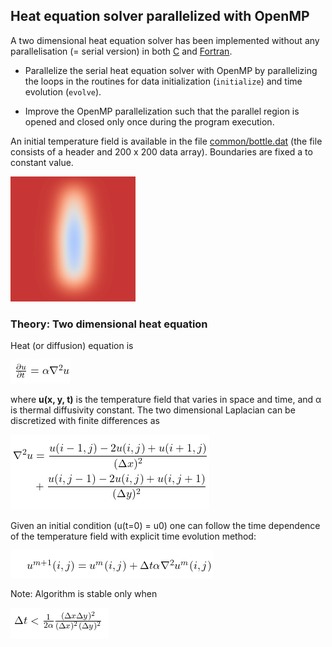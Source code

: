## Heat equation solver parallelized with OpenMP

A two dimensional heat equation solver has been implemented without any
parallelisation (= serial version) in both [C](c/) and [Fortran](fortran/).

 * Parallelize the serial heat equation solver with OpenMP by parallelizing
   the loops in the routines for data initialization (`initialize`) and time
   evolution (`evolve`).

 * Improve the OpenMP parallelization such that the parallel region is opened
   and closed only once during the program execution.

An initial temperature field is available in the file
[common/bottle.dat](common/bottle.dat) (the file consists of a header and 200
x 200 data array). Boundaries are fixed a to constant value.

![img](bottle.png)


### Theory: Two dimensional heat equation

Heat (or diffusion) equation is

<!-- Equation
\frac{\partial u}{\partial t} = \alpha \nabla^2 u
-->
![img](equations/first.png)

where **u(x, y, t)** is the temperature field that varies in space and time,
and α is thermal diffusivity constant. The two dimensional Laplacian can be
discretized with finite differences as

<!-- Equation
\begin{align*}
\nabla^2 u  &= \frac{u(i-1,j)-2u(i,j)+u(i+1,j)}{(\Delta x)^2} \\
 &+ \frac{u(i,j-1)-2u(i,j)+u(i,j+1)}{(\Delta y)^2}
\end{align*}
-->
![img](equations/second.png)

Given an initial condition (u(t=0) = u0) one can follow the time dependence of
the temperature field with explicit time evolution method:

<!-- Equation
u^{m+1}(i,j) = u^m(i,j) + \Delta t \alpha \nabla^2 u^m(i,j)
-->
![img](equations/third.png)

Note: Algorithm is stable only when

<!-- Equation
\Delta t < \frac{1}{2 \alpha} \frac{(\Delta x \Delta y)^2}{(\Delta x)^2 (\Delta y)^2}
-->
![img](equations/four.png)

